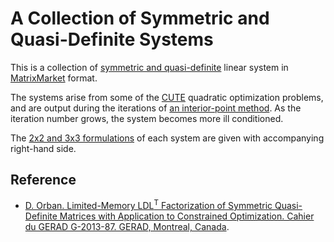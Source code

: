 # A Collection of Symmetric and Quasi-Definite Systems

This is a collection of [symmetric and quasi-definite](http://dx.doi.org/10.1137/0805005) linear system in [MatrixMarket](http://math.nist.gov/MatrixMarket/formats.html#MMformat) format.

The systems arise from some of the [CUTE](https://github.com/mpf/Optimization-Test-Problems) quadratic optimization problems, and are output during the iterations of [an interior-point method](https://github.com/dpo/nlpy/blob/master/nlpy/optimize/solvers/cqp.py). As the iteration number grows, the system becomes more ill conditioned.

The [2x2 and 3x3 formulations](http://dx.doi.org/10.1137/120890600) of each system are given with accompanying right-hand side.

## Reference

* [D. Orban. Limited-Memory LDL<sup>T</sup> Factorization of Symmetric
  Quasi-Definite Matrices with Application to Constrained Optimization. Cahier
  du GERAD G-2013-87. GERAD, Montreal,
  Canada](http://www.gerad.ca/~orban/_static/go2013.pdf).
